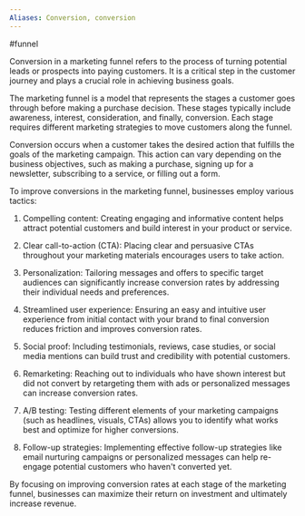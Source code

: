 ```yaml
---
Aliases: Conversion, conversion
---
```

#funnel 

Conversion in a marketing funnel refers to the process of turning potential leads or prospects into paying customers. It is a critical step in the customer journey and plays a crucial role in achieving business goals.

The marketing funnel is a model that represents the stages a customer goes through before making a purchase decision. These stages typically include awareness, interest, consideration, and finally, conversion. Each stage requires different marketing strategies to move customers along the funnel.

Conversion occurs when a customer takes the desired action that fulfills the goals of the marketing campaign. This action can vary depending on the business objectives, such as making a purchase, signing up for a newsletter, subscribing to a service, or filling out a form.

To improve conversions in the marketing funnel, businesses employ various tactics:

1. Compelling content: Creating engaging and informative content helps attract potential customers and build interest in your product or service.

2. Clear call-to-action (CTA): Placing clear and persuasive CTAs throughout your marketing materials encourages users to take action.

3. Personalization: Tailoring messages and offers to specific target audiences can significantly increase conversion rates by addressing their individual needs and preferences.

4. Streamlined user experience: Ensuring an easy and intuitive user experience from initial contact with your brand to final conversion reduces friction and improves conversion rates.

5. Social proof: Including testimonials, reviews, case studies, or social media mentions can build trust and credibility with potential customers.

6. Remarketing: Reaching out to individuals who have shown interest but did not convert by retargeting them with ads or personalized messages can increase conversion rates.

7. A/B testing: Testing different elements of your marketing campaigns (such as headlines, visuals, CTAs) allows you to identify what works best and optimize for higher conversions.

8. Follow-up strategies: Implementing effective follow-up strategies like email nurturing campaigns or personalized messages can help re-engage potential customers who haven't converted yet.

By focusing on improving conversion rates at each stage of the marketing funnel, businesses can maximize their return on investment and ultimately increase revenue.